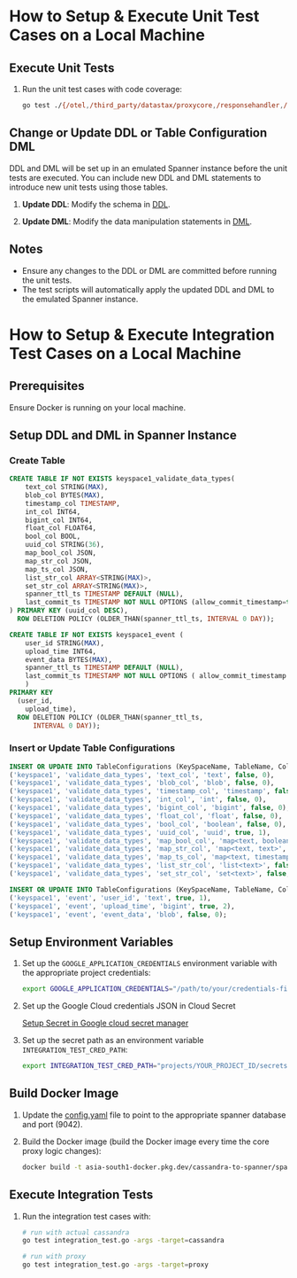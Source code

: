 # How to Setup & Execute Unit Test Cases on a Local Machine

## Execute Unit Tests

1. Run the unit test cases with code coverage:
    ```sh
    go test ./{/otel,/third_party/datastax/proxycore,/responsehandler,/spanner,/tableConfig,/tableConfig,/translator,/utilities,/third_party/datastax/proxy} -coverprofile=cover.out
    ```

## Change or Update DDL or Table Configuration DML

DDL and DML will be set up in an emulated Spanner instance before the unit tests are executed. You can include new DDL and DML statements to introduce new unit tests using those tables.

1. **Update DDL**: Modify the schema in [DDL](/test_data/schema.sql).

2. **Update DML**: Modify the data manipulation statements in [DML](./test_data/dml.sql).

## Notes
- Ensure any changes to the DDL or DML are committed before running the unit tests.
- The test scripts will automatically apply the updated DDL and DML to the emulated Spanner instance.

# How to Setup & Execute Integration Test Cases on a Local Machine

## Prerequisites

Ensure Docker is running on your local machine.

## Setup DDL and DML in Spanner Instance

### Create Table
```sql
CREATE TABLE IF NOT EXISTS keyspace1_validate_data_types(
    text_col STRING(MAX),
    blob_col BYTES(MAX),
    timestamp_col TIMESTAMP,
    int_col INT64,
    bigint_col INT64,
    float_col FLOAT64,
    bool_col BOOL,
    uuid_col STRING(36),
    map_bool_col JSON,  
    map_str_col JSON,
    map_ts_col JSON,
    list_str_col ARRAY<STRING(MAX)>,
    set_str_col ARRAY<STRING(MAX)>,
    spanner_ttl_ts TIMESTAMP DEFAULT (NULL),
    last_commit_ts TIMESTAMP NOT NULL OPTIONS (allow_commit_timestamp=true)
) PRIMARY KEY (uuid_col DESC),
  ROW DELETION POLICY (OLDER_THAN(spanner_ttl_ts, INTERVAL 0 DAY));

CREATE TABLE IF NOT EXISTS keyspace1_event ( 
    user_id STRING(MAX),
    upload_time INT64,
    event_data BYTES(MAX),
    spanner_ttl_ts TIMESTAMP DEFAULT (NULL),
    last_commit_ts TIMESTAMP NOT NULL OPTIONS ( allow_commit_timestamp = TRUE ),
    )
PRIMARY KEY
  (user_id,
    upload_time),
  ROW DELETION POLICY (OLDER_THAN(spanner_ttl_ts,
      INTERVAL 0 DAY));
```

### Insert or Update Table Configurations
```sql
INSERT OR UPDATE INTO TableConfigurations (KeySpaceName, TableName, ColumnName, ColumnType, IsPrimaryKey, PK_Precedence) VALUES 
('keyspace1', 'validate_data_types', 'text_col', 'text', false, 0),
('keyspace1', 'validate_data_types', 'blob_col', 'blob', false, 0),
('keyspace1', 'validate_data_types', 'timestamp_col', 'timestamp', false, 0),
('keyspace1', 'validate_data_types', 'int_col', 'int', false, 0),
('keyspace1', 'validate_data_types', 'bigint_col', 'bigint', false, 0),  
('keyspace1', 'validate_data_types', 'float_col', 'float', false, 0),
('keyspace1', 'validate_data_types', 'bool_col', 'boolean', false, 0),
('keyspace1', 'validate_data_types', 'uuid_col', 'uuid', true, 1),
('keyspace1', 'validate_data_types', 'map_bool_col', 'map<text, boolean>', false, 0),
('keyspace1', 'validate_data_types', 'map_str_col', 'map<text, text>', false, 0),
('keyspace1', 'validate_data_types', 'map_ts_col', 'map<text, timestamp>', false, 0),
('keyspace1', 'validate_data_types', 'list_str_col', 'list<text>', false, 0),
('keyspace1', 'validate_data_types', 'set_str_col', 'set<text>', false, 0);

INSERT OR UPDATE INTO TableConfigurations (KeySpaceName, TableName, ColumnName, ColumnType, IsPrimaryKey, PK_Precedence) VALUES 
('keyspace1', 'event', 'user_id', 'text', true, 1),
('keyspace1', 'event', 'upload_time', 'bigint', true, 2),
('keyspace1', 'event', 'event_data', 'blob', false, 0);
```

## Setup Environment Variables

1. Set up the `GOOGLE_APPLICATION_CREDENTIALS` environment variable with the appropriate project credentials:
    ```sh
    export GOOGLE_APPLICATION_CREDENTIALS="/path/to/your/credentials-file.json"
    ```

2. Set up the Google Cloud credentials JSON in Cloud Secret
    
    [Setup Secret in Google cloud secret manager](https://cloud.google.com/secret-manager/docs/create-secret-quickstart)

3. Set up the secret path as an environment variable `INTEGRATION_TEST_CRED_PATH`:
    ```sh
    export INTEGRATION_TEST_CRED_PATH="projects/YOUR_PROJECT_ID/secrets/credentials/versions/latest"
    ```

## Build Docker Image

1. Update the [config.yaml](../config.yaml) file to point to the appropriate spanner database and port (9042).

2. Build the Docker image (build the Docker image every time the core proxy logic changes):
    ```sh
    docker build -t asia-south1-docker.pkg.dev/cassandra-to-spanner/spanner-adaptor-docker/spanner-adaptor:unit-test .
    ```

## Execute Integration Tests

1. Run the integration test cases with:
    ```sh
    # run with actual cassandra
    go test integration_test.go -args -target=cassandra

    # run with proxy
    go test integration_test.go -args -target=proxy
    ```